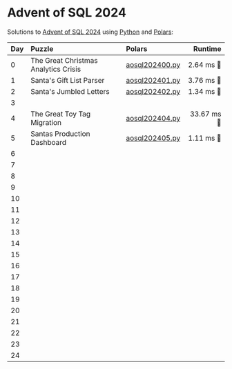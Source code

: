 # Advent of SQL 2024

Solutions to [Advent of SQL 2024](https://adventofsql.com/) using [Python](https://www.python.org/) and [Polars](https://docs.pola.rs/):

| Day  | Puzzle                               | Polars                                                                   |    Runtime |
| :--- | :----------------------------------- | :----------------------------------------------------------------------- | ---------: |
| 0    | The Great Christmas Analytics Crisis | [aosql202400.py](00_the_great_christmas_analytics_crisis/aosql202400.py) |  2.64 ms 🔵 |
| 1    | Santa's Gift List Parser             | [aosql202401.py](01_santas_gift_list_parser/aosql202401.py)              |  3.76 ms 🔵 |
| 2    | Santa's Jumbled Letters              | [aosql202402.py](02_santas_jumbled_letters/aosql202402.py)               |  1.34 ms 🔵 |
| 3    |                                      |                                                                          |            |
| 4    | The Great Toy Tag Migration          | [aosql202404.py](04_the_great_toy_tag_migration/aosql202404.py)          | 33.67 ms 🔵 |
| 5    | Santas Production Dashboard          | [aosql202405.py](05_santas_production_dashboard/aosql202405.py)          |  1.11 ms 🔵 |
| 6    |                                      |                                                                          |            |
| 7    |                                      |                                                                          |            |
| 8    |                                      |                                                                          |            |
| 9    |                                      |                                                                          |            |
| 10   |                                      |                                                                          |            |
| 11   |                                      |                                                                          |            |
| 12   |                                      |                                                                          |            |
| 13   |                                      |                                                                          |            |
| 14   |                                      |                                                                          |            |
| 15   |                                      |                                                                          |            |
| 16   |                                      |                                                                          |            |
| 17   |                                      |                                                                          |            |
| 18   |                                      |                                                                          |            |
| 19   |                                      |                                                                          |            |
| 20   |                                      |                                                                          |            |
| 21   |                                      |                                                                          |            |
| 22   |                                      |                                                                          |            |
| 23   |                                      |                                                                          |            |
| 24   |                                      |                                                                          |            |
